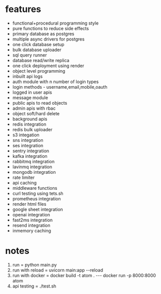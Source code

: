 # features
- functional+procedural programming style
- pure functions to reduce side effects
- primary database as postgres
- multiple async drivers for postgres
- one click database setup
- bulk database uploader
- sql query runner
- database read/write replica
- one click deployment using render
- object level programming
- inbuilt api logs
- auth module with n number of login types
- login methods - username,email,mobile,oauth
- logged in user apis
- message module
- public apis to read objects
- admin apis with rbac
- object soft/hard delete
- background apis
- redis integration
- redis bulk uploader
- s3 integation
- sns integration
- ses integration
- sentry integration
- kafka integration
- rabbitmq integration
- lavinmq integration
- mongodb integration
- rate limiter
- api caching
- middleware functions
- curl testing using tets.sh
- prometheus integration
- render html files
- google sheet integration
- openai integration
- fast2ms integration
- resend integration
- inmemory caching

# notes
1. run = python main.py
2. run with reload =  uvicorn main:app --reload
3. run with docker =  docker build -t atom . --- docker run -p 8000:8000 atom
4. api testing = ./test.sh